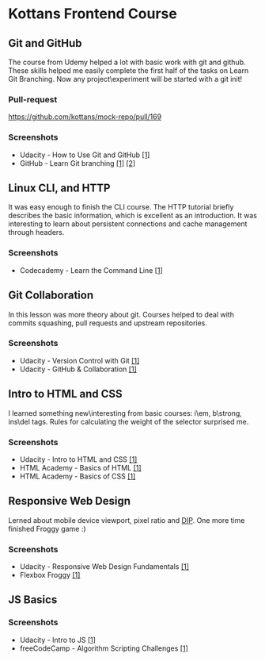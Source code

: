# Kottans Frontend Course

## Git and GitHub

The course from Udemy helped a lot with basic work with git and github. These skills helped me easily complete the first half of the tasks on Learn Git Branching. Now any project\experiment will be started with a git init!

### Pull-request
	
https://github.com/kottans/mock-repo/pull/169

### Screenshots

- Udacity - How to Use Git and GitHub [\[1\]](task_git_intro/udacity_using_git.png)
- GitHub - Learn Git branching [\[1\]](task_git_intro/github_branching_1.jpg) [\[2\]](task_git_intro/github_branching_2.jpg)

## Linux CLI, and HTTP

It was easy enough to finish the CLI course. The HTTP tutorial briefly describes the basic information, which is excellent as an introduction. It was interesting to learn about persistent connections and cache management through headers.

### Screenshots

- Codecademy - Learn the Command Line [\[1\]](task_linux_cli/codecademy_linux_cli.png)

## Git Collaboration

In this lesson was more theory about git. Courses helped to deal with commits squashing, pull requests and upstream repositories.

### Screenshots

- Udacity - Version Control with Git [\[1\]](task_git_collaboration/udacity_version_control.png)
- Udacity - GitHub & Collaboration [\[1\]](task_git_collaboration/udacity_collaboration.png)

## Intro to HTML and CSS

I learned something new\interesting from basic courses: i\em, b\strong, ins\del tags.
Rules for calculating the weight of the selector surprised me.

### Screenshots

- Udacity - Intro to HTML and CSS [\[1\]](task_html_css_intro/udacity.com_courses_html.png)
- HTML Academy - Basics of HTML [\[1\]](task_html_css_intro/htmlacademy.ru_courses_basic-html.png)
- HTML Academy - Basics of CSS [\[1\]](task_html_css_intro/htmlacademy.ru_courses_basic-css.png)

## Responsive Web Design

Lerned about mobile device viewport, pixel ratio and [DIP](https://en.wikipedia.org/wiki/Device-independent_pixel). One more time finished Froggy game :)

### Screenshots

- Udacity - Responsive Web Design Fundamentals [\[1\]](task_responsive_web_design/udacity.com_courses_responsive.png)
- Flexbox Froggy [\[1\]](task_responsive_web_design/flexboxfroggy.com.png)

## JS Basics


### Screenshots

- Udacity - Intro to JS [\[1\]](task_js_basics/udacity.com_intro_to_js.png)
- freeCodeCamp - Algorithm Scripting Challenges [\[1\]](task_js_basics/freecodecamp_scripting_challenges.png)
